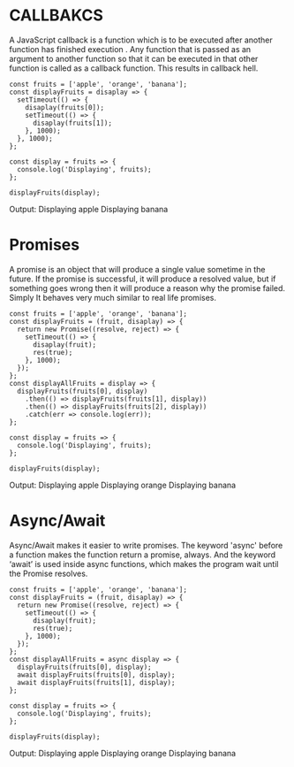 # CALLBAKCS

A JavaScript callback is a function which is to be executed after another
function has finished execution . Any function that is passed as an argument to
another function so that it can be executed in that other function is called as
a callback function. This results in callback hell.

```tsx
const fruits = ['apple', 'orange', 'banana'];
const displayFruits = disaplay => {
  setTimeout(() => {
    disaplay(fruits[0]);
    setTimeout(() => {
      disaplay(fruits[1]);
    }, 1000);
  }, 1000);
};

const display = fruits => {
  console.log('Displaying', fruits);
};

displayFruits(display);
```

Output: Displaying apple Displaying banana

# Promises

A promise is an object that will produce a single value sometime in the future.
If the promise is successful, it will produce a resolved value, but if something
goes wrong then it will produce a reason why the promise failed. Simply It
behaves very much similar to real life promises.

```tsx
const fruits = ['apple', 'orange', 'banana'];
const displayFruits = (fruit, disaplay) => {
  return new Promise((resolve, reject) => {
    setTimeout(() => {
      disaplay(fruit);
      res(true);
    }, 1000);
  });
};
const displayAllFruits = display => {
  displayFruits(fruits[0], display)
    .then(() => displayFruits(fruits[1], display))
    .then(() => displayFruits(fruits[2], display))
    .catch(err => console.log(err));
};

const display = fruits => {
  console.log('Displaying', fruits);
};

displayFruits(display);
```

Output: Displaying apple Displaying orange Displaying banana

# Async/Await

Async/Await makes it easier to write promises. The keyword 'async' before a
function makes the function return a promise, always. And the keyword ‘await’ is
used inside async functions, which makes the program wait until the Promise
resolves.

```tsx
const fruits = ['apple', 'orange', 'banana'];
const displayFruits = (fruit, disaplay) => {
  return new Promise((resolve, reject) => {
    setTimeout(() => {
      disaplay(fruit);
      res(true);
    }, 1000);
  });
};
const displayAllFruits = async display => {
  displayFruits(fruits[0], display);
  await displayFruits(fruits[0], display);
  await displayFruits(fruits[1], display);
};

const display = fruits => {
  console.log('Displaying', fruits);
};

displayFruits(display);
```

Output: Displaying apple Displaying orange Displaying banana
